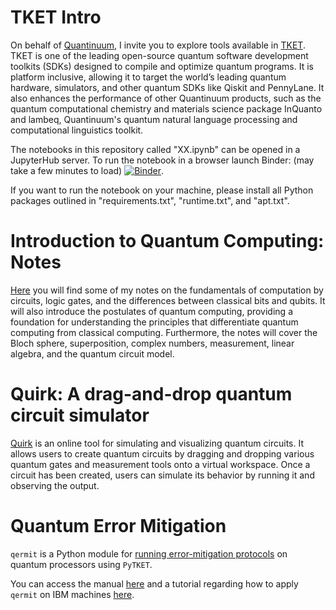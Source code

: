 # TKET Intro

On behalf of [Quantinuum](https://www.quantinuum.com/), I invite you to explore tools available in [TKET](https://www.quantinuum.com/developers/tket). TKET is one of the leading open-source quantum software development toolkits (SDKs) designed to compile and optimize quantum programs. It is platform inclusive, allowing it to target the world’s leading quantum hardware, simulators, and other quantum SDKs like Qiskit and PennyLane. It also enhances the performance of other Quantinuum products, such as the quantum computational chemistry and materials science package InQuanto and lambeq, Quantinuum's quantum natural language processing and computational linguistics toolkit. 

The notebooks in this repository called "XX.ipynb" can be opened in a JupyterHub server. To run the notebook in a browser launch Binder: (may take a few minutes to load)
[![Binder](https://mybinder.org/badge_logo.svg)](https://mybinder.org/v2/gh/spendierk/TKET_intro/main).

If you want to run the notebook on your machine, please install all Python packages outlined in "requirements.txt", "runtime.txt", and "apt.txt".


# Introduction to Quantum Computing: Notes
[Here](https://github.com/spendierk/TKET_intro/blob/main/intro_to_QC.pdf) you will find some of my notes on the fundamentals of computation by circuits, logic gates, and the differences between classical bits and qubits. It will also introduce the postulates of quantum computing, providing a foundation for understanding the principles that differentiate quantum computing from classical computing. Furthermore, the notes will cover the Bloch sphere, superposition, complex numbers, measurement, linear algebra, and the quantum circuit model.

# Quirk: A drag-and-drop quantum circuit simulator
[Quirk](https://algassert.com/quirk) is an online tool for simulating and visualizing quantum circuits. It allows users to create quantum circuits by dragging and dropping various quantum gates and measurement tools onto a virtual workspace. Once a circuit has been created, users can simulate its behavior by running it and observing the output.

# Quantum Error Mitigation

```qermit``` is a Python module for [running error-mitigation protocols](https://github.com/CQCL/Qermit) on quantum processors using ```PyTKET```.

You can access the manual [here](https://cqcl.github.io/Qermit/manual/) and a tutorial regarding how to apply ```qermit``` on IBM machines [here](https://github.com/CQCL/IEEE_Quantum_Week/blob/main/Part_3_Qermit.ipynb).
